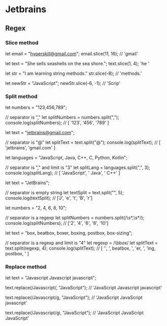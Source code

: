 # Jetbrains

## Regex

### Slice method
let email = "hyperskill@gmail.com";
email.slice(11, 16); // 'gmail'

let text = "She sells seashells on the sea shore.";
text.slice(1, 4); 'he '

let str = "I am learning string methods."
str.slice(-8); // 'methods.'

let newStr = "JavaScript";
newStr.slice(-6, -1); // 'Scrip'

### Split method
let numbers = "123,456,789";

// separator is ","
let splitNumbers = numbers.split(",");  
console.log(splitNumbers); // [ '123', '456', '789' ]


let text = "jetbrains@gmail.com";

// separator is "@"
let splitText = text.split("@"); 
console.log(splitText); // [ 'jetbrains', 'gmail.com' ]

let languages = "JavaScript, Java, C++, C, Python, Kotlin";

// separator is "," and limit is "3"
let splitLang = languages.split(",", 3); 
console.log(splitLang); // [ 'JavaScript', ' Java', ' C++' ]


let text = "JetBrains";

// separator is empty string
let textSplit = text.split("", 5); 
console.log(textSplit); // ['J', 'e', 't', 'B', 'r']

let numbers = "2, 4, 6, 8, 10";

// separator is a regexp 
let splitNumbers = numbers.split(/\s*,\s*/);
console.log(splitNumbers); // ['2', '4', '6', '8', '10']


let text = "box, beatbox, boxer, boxing, postbox, box-sizing";

// separator is a regexp and limit is "4"
let regexp = /\bbox/
let splitText = text.split(regexp, 4);
console.log(splitText); // [ '', ', beatbox, ', 'er, ', 'ing, postbox, ' ]

### Replace method
let text = "Javascript Javascript javascript";

text.replace(/Javascript/, "JavaScript"); // 'JavaScript Javascript javascript'

text.replace(/Javascript/g, "JavaScript"); // 'JavaScript JavaScript javascript'

text.replace(/Javascript/gi, "JavaScript"); // 'JavaScript JavaScript JavaScript'

